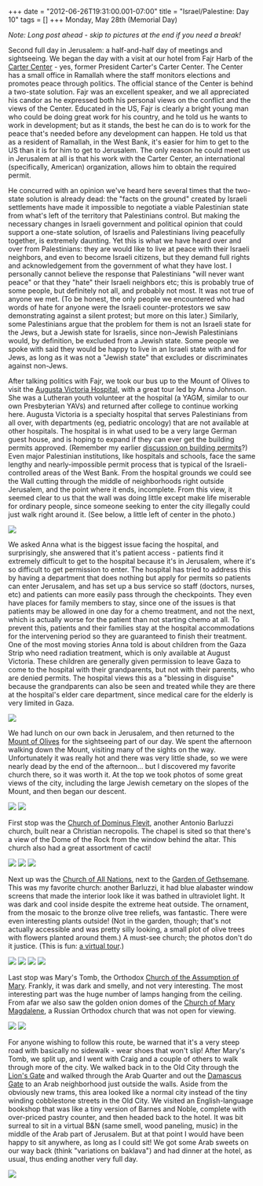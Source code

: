 +++
date = "2012-06-26T19:31:00.001-07:00"
title = "Israel/Palestine: Day 10"
tags = []
+++
Monday, May 28th (Memorial Day)

*Note: Long post ahead - skip to pictures at the end if you need a break!*

Second full day in Jerusalem: a half-and-half day of meetings and sightseeing.  We began the day with a visit at our hotel from Fajr Harb of the [Carter Center](http://www.cartercenter.org/countries/israel_and_the_palestinian_territories.html) - yes, former President Carter's Carter Center.  The Center has a small office in Ramallah where the staff monitors elections  and promotes peace through politics.  The official stance of the Center is behind a two-state solution.  Fajr was an excellent speaker, and we all appreciated his candor as he expressed both his personal views on the conflict and the views of the Center.  Educated in the US, Fajr is clearly a bright young man who could be doing great work for his country, and he told us he wants to work in development; but as it stands, the best he can do is to work for the peace that's needed before any development can happen.  He told us that as a resident of Ramallah, in the West Bank, it's easier for him to get to the US than it is for him to get to Jerusalem.  The only reason he could meet us in Jerusalem at all is that his work with the Carter Center, an international (specifically, American) organization, allows him to obtain the required permit.

He concurred with an opinion we've heard here several times that the two-state solution is already dead: the "facts on the ground" created by Israeli settlements have made it impossible to negotiate a viable Palestinian state from what's left of the territory that Palestinians control.  But making the necessary changes in Israeli government and political opinion that could support a one-state solution, of Israelis and Palestinians living peacefully together, is extremely daunting.  Yet this is what we have heard over and over from Palestinians: they are would like to live at peace with their Israeli neighbors, and even to become Israeli citizens, but they demand full rights and acknowledgement from the government of what they have lost.  I personally  cannot believe the response that Palestinians "will never want peace" or that they "hate" their Israeli neighbors etc; this is probably true of some people, but definitely not all, and probably not most.  It was not true of anyone we met.  (To be honest, the only people we encountered who had words of hate for anyone were the Israeli counter-protestors we saw demonstrating against a silent protest; but more on this later.)  Similarly, some Palestinians argue that the problem for them is not an Israeli state for the Jews, but a Jewish state for Israelis, since non-Jewish Palestinians would, by definition, be excluded from a Jewish state.  Some people we spoke with said they would be happy to live in an Israeli state with and for Jews, as long as it was not a "Jewish state" that excludes or discriminates against non-Jews.

After talking politics with Fajr, we took our bus up to the Mount of Olives to visit the [Augusta Victoria Hospital](http://www.avh.org/english.html), with a great tour led by Anna Johnson.  She was a Lutheran youth volunteer at the hospital (a YAGM, similar to our own Presbyterian YAVs) and returned after college to continue working here.  Augusta Victoria is a specialty hospital that serves Palestinians from all over, with departments (eg, pediatric oncology) that are not available at other hospitals.  The hospital is in what used to be a very large German guest house, and is hoping to expand if they can ever get the building permits approved.  (Remember my earlier [discussion on building permits](http://notbuiltinaday.blogspot.com/2012/06/israelpalestine-day-5.html)?)  Even major Palestinian institutions, like hospitals and schools, face the same lengthy and nearly-impossible permit process that is typical of the Israeli-controlled areas of the West Bank.  From the hospital grounds we could see the Wall cutting through the middle of neighborhoods right outside Jerusalem, and the point where it ends, incomplete.  From this view, it seemed clear to us that the wall was doing little except make life miserable for ordinary people, since someone seeking to enter the city illegally could just walk right around it.  (See below, a little left of center in the photo.)

<img src="http://1.bp.blogspot.com/-U4vnruov63g/T-piBF52AmI/AAAAAAAAA7w/5Z6fqf8uzIA/s1600/IMG_6177.jpg"/>

We asked Anna what is the biggest issue facing the hospital, and surprisingly, she answered that it's patient access - patients find it extremely difficult to get to the hospital because it's in Jerusalem, where it's so difficult to get permission to enter.  The hospital has tried to address this by having a department that does nothing but apply for permits so patients can enter Jerusalem, and has set up a bus service so staff (doctors, nurses, etc) and patients can more easily pass through the checkpoints.  They even have places for family members to stay, since one of the issues is that patients may be allowed in one day for a chemo treatment, and not the next, which is actually worse for the patient than not starting chemo at all.  To prevent this, patients and their families stay at the hospital accommodations for the intervening period so they are guaranteed to finish their treatment.  One of the most moving stories Anna told is about children from the Gaza Strip who need radiation treatment, which is only available at August Victoria.  These children are generally given permission to leave Gaza to come to the hospital with their grandparents, but not with their parents, who are denied permits.  The hospital views this as a "blessing in disguise" because the grandparents can also be seen and treated while they are there at the hospital's elder care department, since medical care for the elderly is very limited in Gaza.

<img src="http://2.bp.blogspot.com/-ScbiffJNJPo/T-piB9q8StI/AAAAAAAAA74/IxyUsgnA7JA/s1600/IMG_6170.jpg"/>

We had lunch on our own back in Jerusalem, and then returned to the [Mount of Olives](http://en.wikipedia.org/wiki/Mount_of_olives) for the sightseeing part of our day.  We spent the afternoon walking down the Mount, visiting many of the sights on the way.  Unfortunately it was really hot and there was very little shade, so we were nearly dead by the end of the afternoon...  but I discovered my favorite church there, so it was worth it.  At the top we took photos of some great views of the city, including the large Jewish cemetary on the slopes of the Mount, and then began our descent. 

<img src="http://4.bp.blogspot.com/-OcL60Lvzxw0/T-piCi4llAI/AAAAAAAAA8A/LsJKntE-CUA/s1600/IMG_6185.jpg"/>

<img src="http://1.bp.blogspot.com/-8wTGWfAEJLk/T-piEarZ39I/AAAAAAAAA8Q/ZlsjL0Mj-fg/s1600/IMG_6210.jpg"/>

First stop was the [Church of Dominus Flevit](http://en.wikipedia.org/wiki/Dominus_Flevit_Church),  another Antonio Barluzzi church, built near a Christian necropolis.   The chapel is sited so that there's a view of the Dome of the Rock from  the window behind the altar.  This church also had a great assortment of  cacti! 

<img src="http://4.bp.blogspot.com/-1-ACCSUQlos/T-piDpQPVZI/AAAAAAAAA8I/jj9hWKh2B60/s1600/IMG_6191.jpg"/>

<img src="http://4.bp.blogspot.com/-AR8bKPs-dRU/T-piFPASk1I/AAAAAAAAA8Y/5IGG1o-cylI/s1600/IMG_6205.jpg"/>

<img src="http://2.bp.blogspot.com/-C2I_EBxRr0U/T-piF6rc6LI/AAAAAAAAA8g/i48yPPvjDdU/s1600/IMG_6196.jpg"/>

Next up was the [Church of All Nations](http://en.wikipedia.org/wiki/Church_of_All_Nations_%28Jerusalem%29), next to the [Garden of Gethsemane](http://en.wikipedia.org/wiki/Gethsemane).  This was my favorite church: another Barluzzi, it had blue alabaster window screens that made the interior look like it was bathed in ultraviolet light.  It was dark and cool inside despite the extreme heat outside.  The ornament, from the mosaic to the bronze olive tree reliefs, was fantastic.  There were even interesting plants outside!  (Not in the garden, though; that's not actually accessible and was pretty silly looking, a small plot of olive trees with flowers planted around them.)  A must-see church; the photos don't do it justice.  (This is fun: [a virtual tour](http://www.3disrael.com/jerusalem/Church_of_All_Nations.cfm).)

<img src="http://1.bp.blogspot.com/-FQNAoxesTEc/T-piK5ROytI/AAAAAAAAA9Y/0Xs48ZqsGH0/s1600/IMG_6213.jpg"/>

<img src="http://2.bp.blogspot.com/-6wyTJJfogR0/T-piKKABZ-I/AAAAAAAAA9Q/mTDpru9LAJk/s1600/IMG_6214.jpg"/>

<img src="http://3.bp.blogspot.com/-IkHNA2J4tVc/T-piJfYqjXI/AAAAAAAAA9I/oUZi27u_2D4/s1600/IMG_6218.jpg"/>

<img src="http://2.bp.blogspot.com/-tdT6MR3WGIc/T-piIwMHXDI/AAAAAAAAA9A/UUg2PmFmoIQ/s1600/IMG_6224.jpg"/>

Last stop was Mary's Tomb, the Orthodox [Church of the Assumption of Mary](http://en.wikipedia.org/wiki/Mary%27s_Tomb).  Frankly, it was dark and smelly, and not very interesting.  The most interesting part was the huge number of lamps hanging from the ceiling.  From afar we also saw the golden onion domes of the [Church of Mary Magdalene](http://en.wikipedia.org/wiki/Church_of_Maria_Magdalene), a Russian Orthodox church that was not open for viewing.

<img src="http://1.bp.blogspot.com/--lQlA2xKhws/T-piILqpOnI/AAAAAAAAA84/g7MeuvsBZsI/s1600/IMG_6231.jpg"/>

<img src="http://4.bp.blogspot.com/-nPlB5seAIrw/T-piGr8Wq-I/AAAAAAAAA8o/-hYV_ApJsfg/s1600/IMG_6206.jpg"/>

For anyone wishing to follow this route, be warned that it's a very steep road with basically no sidewalk - wear shoes that won't slip!  After Mary's Tomb, we split up, and I went with Craig and a couple of others to walk through more of the city.  We walked back in to the Old City through the [Lion's Gate](http://en.wikipedia.org/wiki/Lions%27_Gate) and walked through the Arab Quarter and out the [Damascus Gate](http://en.wikipedia.org/wiki/Damascus_Gate) to an Arab neighborhood just outside the walls.  Aside from the obviously new trams, this area looked like a normal city instead of the tiny winding cobblestone streets in the Old City.  We visited an English-language bookshop that was like a tiny version of  Barnes and Noble, complete with over-priced pastry counter, and then headed back to the hotel.  It was bit surreal to sit in a virtual B&N (same smell, wood paneling, music) in the middle of the Arab part of Jerusalem.  But at that point I would have been happy to sit anywhere, as long as I could sit!  We got some Arab sweets on our way back (think "variations on baklava") and had dinner at the hotel, as usual, thus ending another very full day.

<img src="http://2.bp.blogspot.com/-lfAfZdL_2d4/T-piHbBXwDI/AAAAAAAAA8w/-vR1lo4sE04/s1600/IMG_6235.jpg"/>
